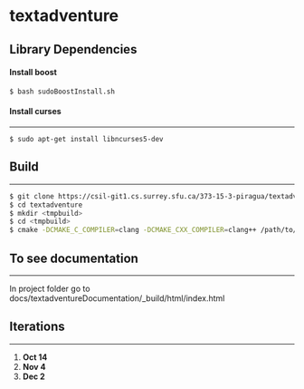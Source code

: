 # textadventure

## Library Dependencies

#### Install boost

```shell
$ bash sudoBoostInstall.sh
```

#### Install curses
---

```shell
$ sudo apt-get install libncurses5-dev
```

## Build
---
```bash
$ git clone https://csil-git1.cs.surrey.sfu.ca/373-15-3-piragua/textadventure.git
$ cd textadventure
$ mkdir <tmpbuild>
$ cd <tmpbuild>
$ cmake -DCMAKE_C_COMPILER=clang -DCMAKE_CXX_COMPILER=clang++ /path/to/project/
```


## To see documentation
---
In project folder go to docs/textadventureDocumentation/_build/html/index.html


## Iterations
---
1. **Oct 14**
2. **Nov 4**
3. **Dec 2**